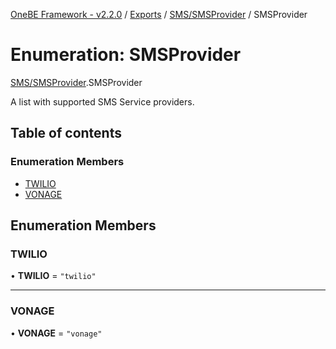 [OneBE Framework - v2.2.0](../README.md) / [Exports](../modules.md) / [SMS/SMSProvider](../modules/SMS_SMSProvider.md) / SMSProvider

# Enumeration: SMSProvider

[SMS/SMSProvider](../modules/SMS_SMSProvider.md).SMSProvider

A list with supported SMS Service providers.

## Table of contents

### Enumeration Members

- [TWILIO](SMS_SMSProvider.SMSProvider.md#twilio)
- [VONAGE](SMS_SMSProvider.SMSProvider.md#vonage)

## Enumeration Members

### TWILIO

• **TWILIO** = ``"twilio"``

___

### VONAGE

• **VONAGE** = ``"vonage"``
